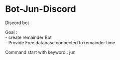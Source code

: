 # Bot-Jun-Discord
Discord bot 

Goal :        
       - create remainder Bot  
       - Provide Free database connected to remainder time
       
Command start with keyword : jun 
